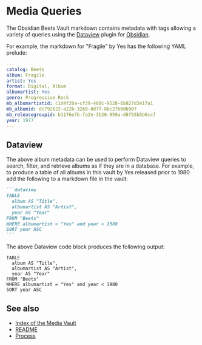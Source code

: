 # Media Queries

The Obsidian Beets Vault markdown contains metadata with tags allowing a variety of queries using the [Dataview](https://blacksmithgu.github.io/obsidian-dataview/) plugin for [Obsidian](https://obsidian.md/).

For example, the markdown for "Fragile" by Yes has the following YAML prelude:

```yaml
---
catalog: Beets
album: Fragile
artist: Yes
format: Digital, Album
albumartist: Yes
genre: Progressive Rock
mb_albumartistid: c1d4f2ba-cf39-460c-9528-6b827d3417a1
mb_albumid: dc792622-a22b-3268-8d7f-8bc27b60b907
mb_releasegroupid: b1176e7b-fa2e-3b28-959a-d8f55b5b6ccf
year: 1977
---
```

## Dataview

The above album metadata can be used to perform Dataview queries to search, filter, and retrieve albums as if they are in a database. For example, to produce a table of all albums in this vault by Yes released prior to 1980 add the following to a markdown file in the vault:

````markdown
```dataview
TABLE
  album AS "Title",
  albumartist AS "Artist",
  year AS "Year"
FROM "Beets"
WHERE albumartist = "Yes" and year < 1980
SORT year ASC
```
````

The above Dataview code block produces the following output:

```dataview
TABLE
  album AS "Title",
  albumartist AS "Artist",
  year AS "Year"
FROM "Beets"
WHERE albumartist = "Yes" and year < 1980
SORT year ASC
```

## See also

- [Index of the Media Vault](Beets_Albums_by_Artist.md)
- [README](README.md)
- [Process](Process.md)
